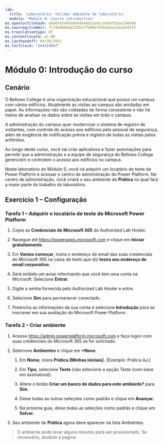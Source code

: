 ```yaml
---
lab:
  title: 'Laboratório: Validar ambiente de laboratório'
  module: 'Module 0: Course introduction'
ms.openlocfilehash: e69074549dddd4494db53a9ccb9ebfb3ae198d48
ms.sourcegitcommit: fc79a9b68a8235b37fd90ef84ba8ae1aa2e581f5
ms.translationtype: HT
ms.contentlocale: pt-BR
ms.lasthandoff: 04/30/2022
ms.locfileid: "144424697"
---
```

# <a name="module-0-course-introduction"></a>Módulo 0: Introdução do curso

## <a name="scenario"></a>Cenário

O Bellows College é uma organização educacional que possui um campus com vários edifícios. Atualmente as visitas ao campus são anotadas em papel. As informações não são coletadas de forma consistente e não há meios de analisar os dados sobre as visitas em todo o campus.

A administração do campus quer modernizar o sistema de registro de visitantes, com controle do acesso aos edifícios pelo pessoal de segurança, além de exigência de notificação prévia e registro de todas as visitas pelos anfitriões.

Ao longo deste curso, você vai criar aplicativos e fazer automações para permitir que a administração e a equipe de segurança do Bellows College gerenciem e controlem o acesso aos edifícios no campus.

Neste laboratório do Módulo 0, você irá adquirir um locatário de teste da Power Platform e acessar o centro de administração do Power Platform. No centro de administração, você criará o seu ambiente de **Prática** no qual fará a maior parte do trabalho do laboratório.

## <a name="exercise-1--setup"></a>Exercício 1 – Configuração

### <a name="task-1---acquire-your-microsoft-power-platform-trial-tenant"></a>Tarefa 1 – Adquirir o locatário de teste do Microsoft Power Platform

1.  Copie as **Credenciais do Microsoft 365** do Authorized Lab Hoster.

2.  Navegue até <https://powerapps.microsoft.com> e clique em **Iniciar gratuitamente.**

3.  Em **Vamos começar**, insira o endereço de email das suas credenciais do Microsoft 365 na caixa de texto que diz **Insira seu endereço de email corporativo.**

4.  Será exibido um aviso informando que você tem uma conta na Microsoft. Selecione **Entrar.**

5.  Digite a senha fornecida pelo Authorized Lab Hoster e entre.

6.  Selecione **Sim** para permanecer conectado.

7.  Preencha as informações da sua conta e selecione **Introdução** para se inscrever em sua avaliação do Microsoft Power Platform.

### <a name="task-2--create-environment"></a>Tarefa 2 – Criar ambiente

1.  Acesse <https://admin.powerplatform.microsoft.com> e faça logon com suas credenciais do Microsoft 365 se for solicitado.

2.  Selecione **Ambientes** e clique em **+Novo.**

    1.  Em **Nome**, insira **Prática [Minhas iniciais].** (Exemplo: Prática AJ.)

    2.  Em **Tipo**, selecione **Teste** (não selecione a opção Teste (com base em assinatura)).

    3.  Altere o botão **Criar um banco de dados para este ambiente?** para **Sim.**

    4.  Deixe todas as outras seleções como padrão e clique em **Avançar.**

    5.  Na próxima guia, deixe todas as seleções como padrão e clique em **Salvar.**

3.  Seu ambiente de **Prática** agora deve aparecer na lista Ambientes.

>   O ambiente pode levar alguns minutos para ser provisionado. Se necessário, atualize a página.
